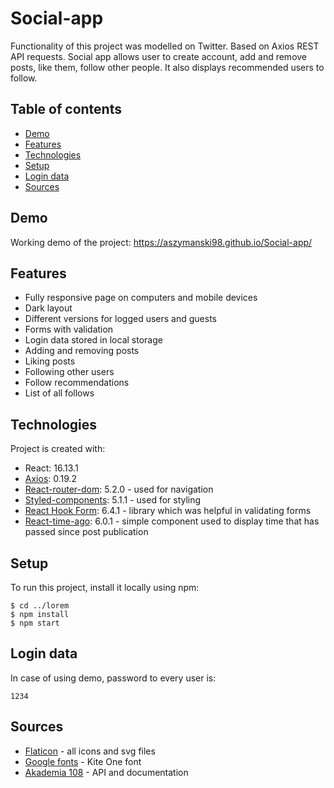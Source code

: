 # Social-app
Functionality of this project was modelled on Twitter. Based on Axios REST API requests. Social app allows user to create account, add and remove posts, like them, follow other people. It also displays recommended users to follow.

## Table of contents
* [Demo](#demo)
* [Features](#features)
* [Technologies](#technologies)
* [Setup](#setup)
* [Login data](#login-data)
* [Sources](#sources)

## Demo
Working demo of the project: https://aszymanski98.github.io/Social-app/

## Features
* Fully responsive page on computers and mobile devices
* Dark layout
* Different versions for logged users and guests
* Forms with validation
* Login data stored in local storage
* Adding and removing posts
* Liking posts
* Following other users
* Follow recommendations
* List of all follows
	
## Technologies
Project is created with:
* React: 16.13.1
* [Axios](https://www.npmjs.com/package/react-axios): 0.19.2
* [React-router-dom](https://github.com/ReactTraining/react-router): 5.2.0 - used for navigation
* [Styled-components](https://styled-components.com/): 5.1.1 - used for styling
* [React Hook Form](https://react-hook-form.com/): 6.4.1 - library which was helpful in validating forms
* [React-time-ago](https://www.npmjs.com/package/react-time-ago): 6.0.1 - simple component used to display time that has passed since post publication
	
## Setup
To run this project, install it locally using npm:

```
$ cd ../lorem
$ npm install
$ npm start
```

## Login data
In case of using demo, password to every user is:

```
1234
````

## Sources
* [Flaticon](https://www.flaticon.com/) - all icons and svg files
* [Google fonts](https://fonts.google.com/) - Kite One font
* [Akademia 108](https://akademia108.pl/) - API and documentation
